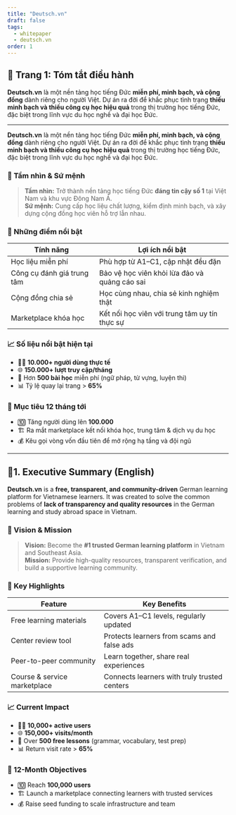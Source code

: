 ```yaml
---
title: "Deutsch.vn"
draft: false
tags:
  - whitepaper
  - deutsch.vn
order: 1
---
```


## 📄 Trang 1: Tóm tắt điều hành 


**Deutsch.vn** là một nền tảng học tiếng Đức **miễn phí, minh bạch, và cộng đồng** dành riêng cho người Việt. Dự án ra đời để khắc phục tình trạng **thiếu minh bạch và thiếu công cụ học hiệu quả** trong thị trường học tiếng Đức, đặc biệt trong lĩnh vực du học nghề và đại học Đức.

---

**Deutsch.vn** là một nền tảng học tiếng Đức **miễn phí, minh bạch, và cộng đồng** dành riêng cho người Việt. Dự án ra đời để khắc phục tình trạng **thiếu minh bạch và thiếu công cụ học hiệu quả** trong thị trường học tiếng Đức, đặc biệt trong lĩnh vực du học nghề và đại học Đức.

### 🎯 Tầm nhìn & Sứ mệnh

> **Tầm nhìn:** Trở thành nền tảng học tiếng Đức **đáng tin cậy số 1** tại Việt Nam và khu vực Đông Nam Á.  
> **Sứ mệnh:** Cung cấp học liệu chất lượng, kiểm định minh bạch, và xây dựng cộng đồng học viên hỗ trợ lẫn nhau.

### 💎 Những điểm nổi bật

| Tính năng                      | Lợi ích nổi bật                                 |
|-------------------------------|--------------------------------------------------|
| Học liệu miễn phí             | Phù hợp từ A1–C1, cập nhật đều đặn               |
| Công cụ đánh giá trung tâm    | Bảo vệ học viên khỏi lừa đảo và quảng cáo sai    |
| Cộng đồng chia sẻ              | Học cùng nhau, chia sẻ kinh nghiệm thật          |
| Marketplace khóa học          | Kết nối học viên với trung tâm uy tín thực sự    |

### 📈 Số liệu nổi bật hiện tại

- 👨‍🎓 **10.000+ người dùng thực tế**
- 🌐 **150.000+ lượt truy cập/tháng**
- 🧩 Hơn **500 bài học** miễn phí (ngữ pháp, từ vựng, luyện thi)
- 📊 Tỷ lệ quay lại trang > **65%**

### 🚀 Mục tiêu 12 tháng tới

- 🔟 Tăng người dùng lên **100.000**
- 🏗️ Ra mắt marketplace kết nối khóa học, trung tâm & dịch vụ du học
- 💰 Kêu gọi vòng vốn đầu tiên để mở rộng hạ tầng và đội ngũ

---

## **📄1. Executive Summary (English)** 

**Deutsch.vn** is a **free, transparent, and community-driven** German learning platform for Vietnamese learners. It was created to solve the common problems of **lack of transparency and quality resources** in the German learning and study abroad space in Vietnam.

### 🎯 Vision & Mission

> **Vision:** Become the **#1 trusted German learning platform** in Vietnam and Southeast Asia.  
> **Mission:** Provide high-quality resources, transparent verification, and build a supportive learning community.

### 💎 Key Highlights

| Feature                        | Key Benefits                                     |
|-------------------------------|--------------------------------------------------|
| Free learning materials        | Covers A1–C1 levels, regularly updated           |
| Center review tool             | Protects learners from scams and false ads       |
| Peer-to-peer community         | Learn together, share real experiences           |
| Course & service marketplace   | Connects learners with truly trusted centers     |

### 📈 Current Impact

- 👨‍🎓 **10,000+ active users**
- 🌐 **150,000+ visits/month**
- 🧩 Over **500 free lessons** (grammar, vocabulary, test prep)
- 📊 Return visit rate > **65%**

### 🚀 12-Month Objectives

- 🔟 Reach **100,000 users**
- 🏗️ Launch a marketplace connecting learners with trusted services
- 💰 Raise seed funding to scale infrastructure and team